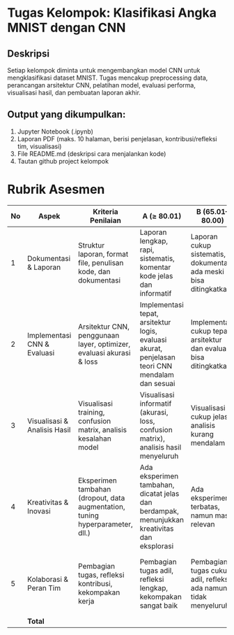 # Tugas Kelompok: Klasifikasi Angka MNIST dengan CNN
## Deskripsi
Setiap kelompok diminta untuk mengembangkan model CNN untuk mengklasifikasi dataset MNIST. Tugas mencakup preprocessing data, perancangan arsitektur CNN, pelatihan model, evaluasi performa, visualisasi hasil, dan pembuatan laporan akhir. 

## Output yang dikumpulkan:
1. Jupyter Notebook (.ipynb)
1. Laporan PDF (maks. 10 halaman, berisi penjelasan, kontribusi/refleksi tim, visualisasi)
1. File README.md (deskripsi cara menjalankan kode)
1. Tautan github project kelompok

# Rubrik Asesmen

| No | Aspek                             | Kriteria Penilaian                                                                                     | A (≥ 80.01)                                                                                                                                 | B (65.01–80.00)                                                                                                         | C (50.01–65.00)                                                                                      | D (≤ 50.00)                                                                                   | Bobot |
|----|-----------------------------------|--------------------------------------------------------------------------------------------------------|--------------------------------------------------------------------------------------------------------------------------------------------|------------------------------------------------------------------------------------------------------------------------|--------------------------------------------------------------------------------------------------------|--------------------------------------------------------------------------------------------------------|--------|
| 1  | Dokumentasi & Laporan             | Struktur laporan, format file, penulisan kode, dan dokumentasi                                         | Laporan lengkap, rapi, sistematis, komentar kode jelas dan informatif                                                                     | Laporan cukup sistematis, dokumentasi ada meski bisa ditingkatkan                                                     | Laporan kurang rapi, struktur tidak logis, komentar minim                                            | Laporan tidak sistematis, tidak ada komentar, kode sulit dipahami                                  | 20     |
| 2  | Implementasi CNN & Evaluasi       | Arsitektur CNN, penggunaan layer, optimizer, evaluasi akurasi & loss                                   | Implementasi tepat, arsitektur logis, evaluasi akurat, penjelasan teori CNN mendalam dan sesuai                                           | Implementasi cukup tepat, arsitektur dan evaluasi bisa ditingkatkan                                                  | Implementasi kurang tepat, evaluasi terbatas                                                        | Banyak kesalahan implementasi, tidak memahami arsitektur CNN dasar                                 | 20     |
| 3  | Visualisasi & Analisis Hasil      | Visualisasi training, confusion matrix, analisis kesalahan model                                       | Visualisasi informatif (akurasi, loss, confusion matrix), analisis hasil menyeluruh                                                       | Visualisasi cukup jelas, analisis kurang mendalam                                                                   | Visualisasi sederhana, analisis terbatas                                                            | Tidak ada visualisasi atau analisis                                                                | 20     |
| 4  | Kreativitas & Inovasi             | Eksperimen tambahan (dropout, data augmentation, tuning hyperparameter, dll.)                          | Ada eksperimen tambahan, dicatat jelas dan berdampak, menunjukkan kreativitas dan eksplorasi                                               | Ada eksperimen terbatas, namun masih relevan                                                                          | Eksperimen tidak signifikan atau tidak dijelaskan                                                   | Tidak ada eksperimen tambahan                                                                     | 20     |
| 5  | Kolaborasi & Peran Tim            | Pembagian tugas, refleksi kontribusi, kekompakan kerja                                                 | Pembagian tugas adil, refleksi lengkap, kekompakan sangat baik                                                                             | Pembagian tugas cukup adil, refleksi ada namun tidak menyeluruh                                                      | Pembagian tidak merata, refleksi minim, kolaborasi kurang terasa                                   | Tidak ada refleksi, satu anggota dominan, kerja tim lemah                                          | 20     |
|    | **Total**                         |                                                                                                        |                                                                                                                                            |                                                                                                                        |                                                                                                      |                                                                                                      | **100** |
